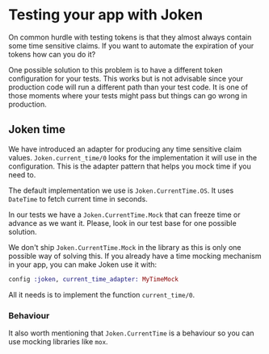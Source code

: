 # Testing your app with Joken

On common hurdle with testing tokens is that they almost always contain some time sensitive claims. If you want to automate the expiration of your tokens how can you do it?

One possible solution to this problem is to have a different token configuration for your tests. This works but is not advisable since your production code will run a different path than your test code. It is one of those moments where your tests might pass but things can go wrong in production.

## Joken time

We have introduced an adapter for producing any time sensitive claim values. `Joken.current_time/0` looks for the implementation it will use in the configuration. This is the adapter pattern that helps you mock time if you need to.

The default implementation we use is `Joken.CurrentTime.OS`. It uses `DateTime` to fetch current time in seconds.

In our tests we have a `Joken.CurrentTime.Mock` that can freeze time or advance as we want it. Please, look in our test base for one possible solution.

We don't ship `Joken.CurrentTime.Mock` in the library as this is only one possible way of solving this. If you already have a time mocking mechanism in your app, you can make Joken use it with:

```elixir
config :joken, current_time_adapter: MyTimeMock
```

All it needs is to implement the function `current_time/0`.

### Behaviour

It also worth mentioning that `Joken.CurrentTime` is a behaviour so you can use mocking libraries like `mox`.
